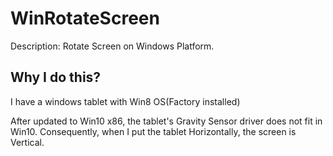 # WinRotateScreen
Description: Rotate Screen on Windows Platform.

## Why I do this?
I have a windows tablet with Win8 OS(Factory installed)

After updated to Win10 x86, the tablet's Gravity Sensor driver does not fit in Win10. Consequently, when I put the tablet Horizontally, the screen is Vertical.



